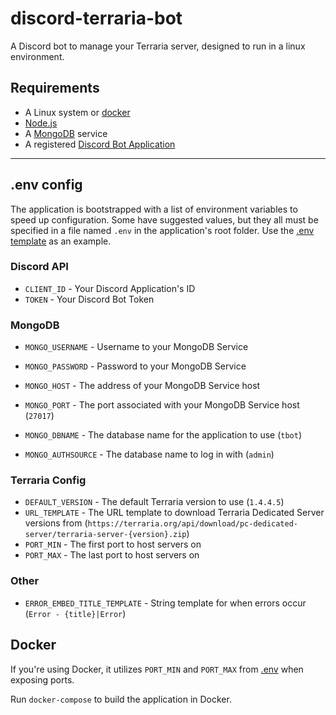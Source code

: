 # discord-terraria-bot
A Discord bot to manage your Terraria server, designed to run in a linux environment.

## Requirements
- A Linux system or [docker](https://docker.com)
- [Node.js](https://nodejs.org)
- A [MongoDB](https://mongodb.com) service
- A registered [Discord Bot Application](https://discord.com/developers/applications)

---

## .env config
The application is bootstrapped with a list of environment variables to speed up configuration. Some have suggested values, but they all must be specified in a file named `.env` in the application's root folder. Use the [.env template](.env.template) as an example.

### Discord API
- `CLIENT_ID` - Your Discord Application's ID
- `TOKEN` - Your Discord Bot Token

### MongoDB
- `MONGO_USERNAME` - Username to your MongoDB Service
- `MONGO_PASSWORD` - Password to your MongoDB Service

- `MONGO_HOST` - The address of your MongoDB Service host
- `MONGO_PORT` - The port associated with your MongoDB Service host (`27017`)

- `MONGO_DBNAME` - The database name for the application to use (`tbot`)
- `MONGO_AUTHSOURCE` - The database name to log in with (`admin`)

### Terraria Config
- `DEFAULT_VERSION` - The default Terraria version to use (`1.4.4.5`)
- `URL_TEMPLATE` - The URL template to download Terraria Dedicated Server versions from (`https://terraria.org/api/download/pc-dedicated-server/terraria-server-{version}.zip`)
- `PORT_MIN` - The first port to host servers on
- `PORT_MAX` - The last port to host servers on

### Other
- `ERROR_EMBED_TITLE_TEMPLATE` - String template for when errors occur (`Error - {title}|Error`)

## Docker
If you're using Docker, it utilizes `PORT_MIN` and `PORT_MAX` from [.env](.env) when exposing ports.

Run `docker-compose` to build the application in Docker.